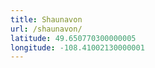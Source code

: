 ```yaml
---
title: Shaunavon
url: /shaunavon/
latitude: 49.650770300000005
longitude: -108.41002130000001
---
```

